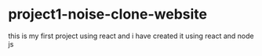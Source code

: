 # project1-noise-clone-website
this is my first project using react and i have created it using react and node js 
